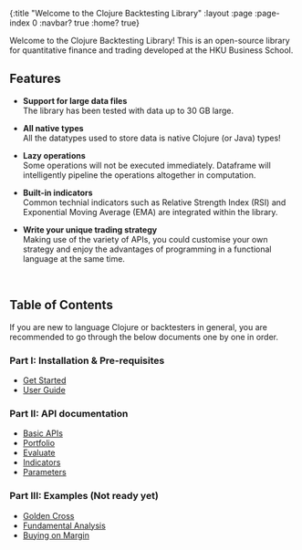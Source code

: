 {:title "Welcome to the Clojure Backtesting Library"
 :layout :page
 :page-index 0
 :navbar? true
 :home? true}

Welcome to the Clojure Backtesting Library! This is an open-source library for quantitative finance and trading developed at the HKU Business School. 

## Features

- **Support for large data files**  
  The library has been tested with data up to 30 GB large.

- **All native types**  
  All the datatypes used to store data is native Clojure (or Java) types!  

- **Lazy operations**  
  Some operations will not be executed immediately. Dataframe will intelligently pipeline the operations altogether in computation.  

- **Built-in indicators**  
  Common technial indicators such as Relative Strength Index (RSI) and Exponential Moving Average (EMA) are integrated within the library.

- **Write your unique trading strategy**  
  Making use of the variety of APIs, you could customise your own strategy and enjoy the advantages of programming in a functional language at the same time. 

<br>

## Table of Contents

If you are new to language Clojure or backtesters in general, you are recommended to go through the below documents one by one in order.

### Part I: Installation & Pre-requisites

- [Get Started](/posts/get-started)
- [User Guide](/posts/user-guide)

### Part II: API documentation

- [Basic APIs](/posts/api)
- [Portfolio](/posts/portfolio)
- [Evaluate](/posts/evaluate)
- [Indicators](/posts/indicators)
- [Parameters](/posts/parameters)

### Part III: Examples (Not ready yet)

- [Golden Cross](/posts/example-golden-cross)
- [Fundamental Analysis](/posts/example-fundamental-analysis)
- [Buying on Margin](/posts/example-buying-on-margin)
